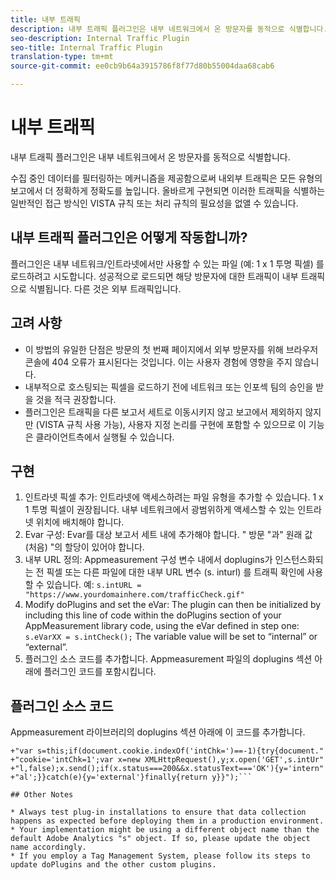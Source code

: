 ```yaml
---
title: 내부 트래픽
description: 내부 트래픽 플러그인은 내부 네트워크에서 온 방문자를 동적으로 식별합니다.
seo-description: Internal Traffic Plugin
seo-title: Internal Traffic Plugin
translation-type: tm+mt
source-git-commit: ee0cb9b64a3915786f8f77d80b55004daa68cab6

---
```



# 내부 트래픽

내부 트래픽 플러그인은 내부 네트워크에서 온 방문자를 동적으로 식별합니다.

수집 중인 데이터를 필터링하는 메커니즘을 제공함으로써 내외부 트래픽은 모든 유형의 보고에서 더 정확하게 정확도를 높입니다. 올바르게 구현되면 이러한 트래픽을 식별하는 일반적인 접근 방식인 VISTA 규칙 또는 처리 규칙의 필요성을 없앨 수 있습니다.

## 내부 트래픽 플러그인은 어떻게 작동합니까?

플러그인은 내부 네트워크/인트라넷에서만 사용할 수 있는 파일 (예: 1 x 1 투명 픽셀) 를 로드하려고 시도합니다. 성공적으로 로드되면 해당 방문자에 대한 트래픽이 내부 트래픽으로 식별됩니다. 다른 것은 외부 트래픽입니다.

## 고려 사항

* 이 방법의 유일한 단점은 방문의 첫 번째 페이지에서 외부 방문자를 위해 브라우저 콘솔에 404 오류가 표시된다는 것입니다. 이는 사용자 경험에 영향을 주지 않습니다.
* 내부적으로 호스팅되는 픽셀을 로드하기 전에 네트워크 또는 인포섹 팀의 승인을 받을 것을 적극 권장합니다.
* 플러그인은 트래픽을 다른 보고서 세트로 이동시키지 않고 보고에서 제외하지 않지만 (VISTA 규칙 사용 가능), 사용자 지정 논리를 구현에 포함할 수 있으므로 이 기능은 클라이언트측에서 실행될 수 있습니다.

## 구현

1. 인트라넷 픽셀 추가: 인트라넷에 액세스하려는 파일 유형을 추가할 수 있습니다. 1 x 1 투명 픽셀이 권장됩니다. 내부 네트워크에서 광범위하게 액세스할 수 있는 인트라넷 위치에 배치해야 합니다.
1. Evar 구성: Evar를 대상 보고서 세트 내에 추가해야 합니다. " 방문 "과" 원래 값 (처음) "의 할당이 있어야 합니다.
1. 내부 URL 정의: Appmeasurement 구성 변수 내에서 doplugins가 인스턴스화되는 전 픽셀 또는 다른 파일에 대한 내부 URL 변수 (s. inturl) 를 트래픽 확인에 사용할 수 있습니다. 예: `s.intURL = "https://www.yourdomainhere.com/trafficCheck.gif"`
1. Modify doPlugins and set the eVar: The plugin can then be initialized by including this line of code within the doPlugins section of your AppMeasurement library code, using the eVar defined in step one: `s.eVarXX = s.intCheck();`
The variable value will be set to “internal” or “external”.
1. 플러그인 소스 코드를 추가합니다. Appmeasurement 파일의 doplugins 섹션 아래에 플러그인 코드를 포함시킵니다.

## 플러그인 소스 코드

Appmeasurement 라이브러리의 doplugins 섹션 아래에 이 코드를 추가합니다.

```s.intCheck=new Function("",""
+"var s=this;if(document.cookie.indexOf('intChk=')==-1){try{document."
+"cookie='intChk=1';var x=new XMLHttpRequest(),y;x.open('GET',s.intUr"
+"l,false);x.send();if(x.status===200&&x.statusText==='OK'){y='intern"
+"al';}}catch(e){y='external'}finally{return y}}");```

## Other Notes

* Always test plug-in installations to ensure that data collection happens as expected before deploying them in a production environment.
* Your implementation might be using a different object name than the default Adobe Analytics "s" object. If so, please update the object name accordingly.
* If you employ a Tag Management System, please follow its steps to update doPlugins and the other custom plugins.

